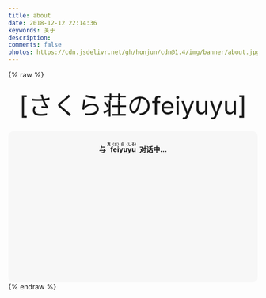 ```yaml
---
title: about
date: 2018-12-12 22:14:36
keywords: 关于
description: 
comments: false
photos: https://cdn.jsdelivr.net/gh/honjun/cdn@1.4/img/banner/about.jpg
---
```

{% raw %}
<!-- 因为vue和botui更新导至bug,现将对话移至js下的botui中配置 -->
<div class="entry-content">
  <div class="moe-mashiro" style="text-align:center; font-size: 50px; margin-bottom: 20px;">[さくら荘のfeiyuyu]</div>
  <div id="hello-mashiro" class="popcontainer" style="min-height: 300px; padding: 2px 6px 4px; background-color: rgba(242, 242, 242, 0.5); border-radius: 10px;">
    <center>
    <p>
    </p>
    <h4>
    与&nbsp;<ruby>
    feiyuyu&nbsp;<rp>
    （</rp>
    <rt>
    真（ま）白（しろ）</rt>
    <rp>
    ）</rp>
    </ruby>
    对话中...</h4>
    <p>
    </p>
    </center>
    <bot-ui></botui>
  </div>
</div>
<script src="/js/botui.js"></script>
<script>
bot_ui_ini()
</script>
{% endraw %}